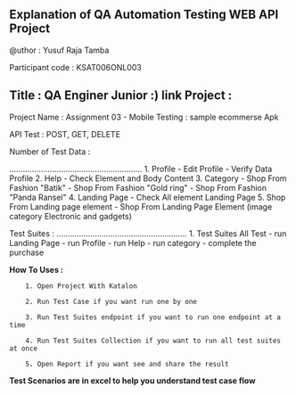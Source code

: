 
Explanation of QA Automation Testing WEB API Project
----------------------------------------------------
<p>@uthor : Yusuf Raja Tamba </p>

Participant code : KSAT006ONL003

Title : QA Enginer Junior :)
link Project : 
----------------------------------------------------

Project Name : Assignment 03 - Mobile Testing : sample ecommerse Apk

API Test : POST, GET, DELETE

Number of Test Data :

...........................................................
      1. Profile 
            - Edit Profile
            - Verify Data Profile
      2. Help
            - Check Element and Body Content 
      3. Category
            - Shop From Fashion "Batik"
            - Shop From Fashion "Gold ring"
            -  Shop From Fashion "Panda Ransel"
      4. Landing Page
            - Check All element Landing Page
      5. Shop From Landing page element
            - Shop From Landing Page Element (image category Electronic and gadgets)

Test Suites :
..........................................................
      1. Test Suites All Test 
            - run Landing Page
            - run Profile
            - run Help
            - run category 
            - complete the purchase
             
**How To Uses :**

        1. Open Project With Katalon

        2. Run Test Case if you want run one by one

        3. Run Test Suites endpoint if you want to run one endpoint at a time

        4. Run Test Suites Collection if you want to run all test suites at once

        5. Open Report if you want see and share the result

**Test Scenarios are in excel to help you understand test case flow**
